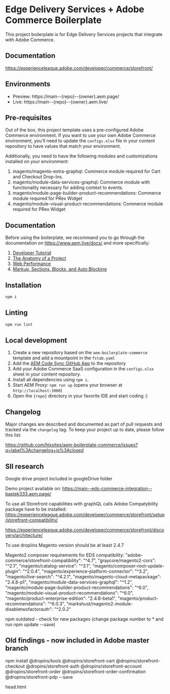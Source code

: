 # Edge Delivery Services + Adobe Commerce Boilerplate

This project boilerplate is for Edge Delivery Services projects that integrate with Adobe Commerce.

## Documentation

https://experienceleague.adobe.com/developer/commerce/storefront/

## Environments

- Preview: https://main--{repo}--{owner}.aem.page/
- Live: https://main--{repo}--{owner}.aem.live/

## Pre-requisites

Out of the box, this project template uses a pre-configured Adobe Commerce environment. If you want to use your own Adobe Commerce environment, you'll need to update the `configs.xlsx` file in your content repository to have values that match your environment.

Additionally, you need to have the following modules and customizations installed on your environment:

1. magento/magento-extra-graphql: Commerce module required for Cart and Checkout Drop-Ins.
1. magento/module-data-services-graphql: Commerce module with functionality necessary for adding context to events.
1. magento/module-page-builder-product-recommendations: Commerce module required for PRex Widget
1. magento/module-visual-product-recommendations: Commerce module required for PRex Widget
<!-- 1. TODO: Add further prereqs.  -->

## Documentation

Before using the boilerplate, we recommand you to go through the documentation on https://www.aem.live/docs/ and more specifically:

1. [Developer Tutorial](https://www.aem.live/developer/tutorial)
2. [The Anatomy of a Project](https://www.aem.live/developer/anatomy-of-a-project)
3. [Web Performance](https://www.aem.live/developer/keeping-it-100)
4. [Markup, Sections, Blocks, and Auto Blocking](https://www.aem.live/developer/markup-sections-blocks)

## Installation

```sh
npm i
```

## Linting

```sh
npm run lint
```

## Local development

1. Create a new repository based on the `aem-boilerplate-commerce` template and add a mountpoint in the `fstab.yaml`
1. Add the [AEM Code Sync GitHub App](https://github.com/apps/aem-code-sync) to the repository
1. Add your Adobe Commerce SaaS configuration in the `configs.xlsx` sheet in your content repository.
1. Install all dependencies using `npm i`.
1. Start AEM Proxy: `npm run up` (opens your browser at `http://localhost:3000`)
1. Open the `{repo}` directory in your favorite IDE and start coding :)

## Changelog

Major changes are described and documented as part of pull requests and tracked via the `changelog` tag. To keep your project up to date, please follow this list:

https://github.com/hlxsites/aem-boilerplate-commerce/issues?q=label%3Achangelog+is%3Aclosed

## SII research

Google drive project included in googleDrive folder

Demo project available on:
https://main--eds-commerce-integration--bastek333.aem.page/

To use all Storefront capabilities with graphQL calls Adobe Compatybility package have to be installed:
https://experienceleague.adobe.com/developer/commerce/storefront/setup/storefront-compatibility/

https://experienceleague.adobe.com/developer/commerce/storefront/discovery/architecture/

To use dropiins Magento version should be at least 2.4.7

Magento2 composer requirements for EDS compatibility:
"adobe-commerce/storefront-compatibility": "^4.7",
"graycore/magento2-cors": "^2.1",
"magento/catalog-service": "^3.1",
"magento/composer-root-update-plugin": "^2.0.4",
"magento/experience-platform-connector": "^3.2",
"magento/live-search": "^4.2.1",
"magento/magento-cloud-metapackage": "2.4.8-p1",
"magento/module-data-services-graphql": "^1.2",
"magento/module-page-builder-product-recommendations": "^6.0",
"magento/module-visual-product-recommendations": "^6.0",
"magento/product-enterprise-edition": "2.4.8-beta1",
"magento/product-recommendations": "^6.0.3",
"markshust/magento2-module-disabletwofactorauth": "^2.0.2"

npm outdated - check for new packages (change package number to \* and run npm update --save)

## Old findings - now included in Adobe master branch

npm install @dropins/tools @dropins/storefront-cart @dropins/storefront-checkout @dropins/storefront-auth @dropins/storefront-account @dropins/storefront-order @dropins/storefront-order-confirmation @dropins/storefront-pdp --save

head.html

<script type="importmap">
    {
        "imports": {
            "@dropins/tools/": "/scripts/__dropins__/tools/",
            "@dropins/storefront-pdp/": "/scripts/__dropins__/storefront-pdp/",
            "@dropins/storefront-cart/": "/scripts/__dropins__/storefront-cart/",
            "@dropins/storefront-checkout/": "/scripts/__dropins__/storefront-checkout/",
            "@dropins/storefront-auth/": "/scripts/__dropins__/storefront-auth/",
            "@dropins/storefront-account/": "/scripts/__dropins__/storefront-account/",
            "@dropins/storefront-order/": "/scripts/__dropins__/storefront-order/",
            "@dropins/storefront-order-confirmation/": "/scripts/__dropins__/storefront-order-confirmation/"
        }
    }
</script>
